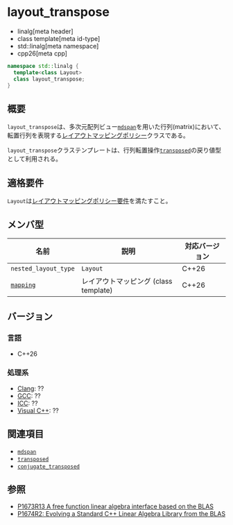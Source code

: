 # layout_transpose
* linalg[meta header]
* class template[meta id-type]
* std::linalg[meta namespace]
* cpp26[meta cpp]

```cpp
namespace std::linalg {
  template<class Layout>
  class layout_transpose;
}
```

## 概要
`layout_transpose`は、多次元配列ビュー[`mdspan`](/reference/mdspan/mdspan.md)を用いた行列(matrix)において、転置行列を表現する[レイアウトマッピングポリシー](/reference/mdspan/LayoutMappingPolicy.md)クラスである。

`layout_transpose`クラステンプレートは、行列転置操作[`transposed`](transposed.md)の戻り値型として利用される。


## 適格要件
`Layout`は[レイアウトマッピングポリシー要件](/reference/mdspan/LayoutMappingPolicy.md)を満たすこと。


## メンバ型

| 名前 | 説明 | 対応バージョン |
|------|------|----------------|
| `nested_layout_type` | `Layout` | C++26 |
| [`mapping`](layout_transpose/mapping.md) | レイアウトマッピング (class template) | C++26 |


## バージョン
### 言語
- C++26

### 処理系
- [Clang](/implementation.md#clang): ??
- [GCC](/implementation.md#gcc): ??
- [ICC](/implementation.md#icc): ??
- [Visual C++](/implementation.md#visual_cpp): ??


## 関連項目
- [`mdspan`](/reference/mdspan/mdspan.md)
- [`transposed`](transposed.md)
- [`conjugate_transposed`](conjugate_transposed.md)


## 参照
- [P1673R13 A free function linear algebra interface based on the BLAS](https://www.open-std.org/jtc1/sc22/wg21/docs/papers/2023/p1673r13.html)
- [P1674R2: Evolving a Standard C++ Linear Algebra Library from the BLAS](https://www.open-std.org/jtc1/sc22/wg21/docs/papers/2022/p1674r2.html)
